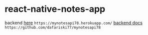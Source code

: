 # react-native-notes-app

backend [here](https://mynotesapi78.herokuapp.com/) `https://mynotesapi78.herokuapp.com/`
[backend docs](github.com/dafariski77/mynotesapi78) `https://github.com/dafariski77/mynotesapi78`
